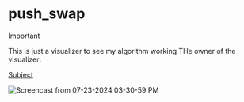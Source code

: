 # push_swap

> [!IMPORTANT]  
> This is just a visualizer to see my algorithm working
>THe owner of the visualizer: <p><a href="https://github.com/o-reo/push_swap_visualizer">Subject</a></p>
![Screencast from 07-23-2024 03-30-59 PM](https://github.com/user-attachments/assets/7d870e18-7d3e-4955-841c-fe0c242b4708)

